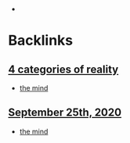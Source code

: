 - 

# Backlinks
## [4 categories of reality](<4 categories of reality.md>)
- [the mind](<the mind.md>)

## [September 25th, 2020](<September 25th, 2020.md>)
- [the mind](<the mind.md>)

